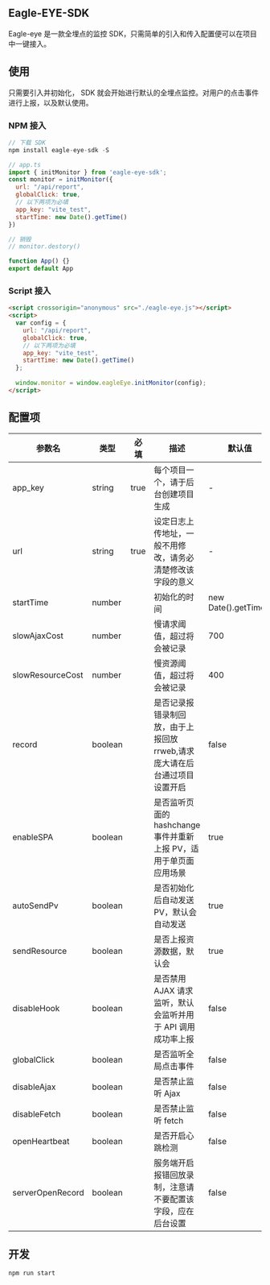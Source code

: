## Eagle-EYE-SDK

Eagle-eye 是一款全埋点的监控 SDK，只需简单的引入和传入配置便可以在项目中一键接入。

## 使用

只需要引入并初始化， SDK 就会开始进行默认的全埋点监控。对用户的点击事件进行上报，以及默认使用。
### NPM 接入

```js
// 下载 SDK
npm install eagle-eye-sdk -S

// app.ts
import { initMonitor } from 'eagle-eye-sdk';
const monitor = initMonitor({
  url: "/api/report",
  globalClick: true,
  // 以下两项为必填
  app_key: "vite_test",
  startTime: new Date().getTime()
})

// 销毁
// monitor.destory()

function App() {}
export default App
```

### Script 接入


```html
<script crossorigin="anonymous" src="./eagle-eye.js"></script>
<script>
  var config = {
    url: "/api/report",
    globalClick: true,
    // 以下两项为必填
    app_key: "vite_test",
    startTime: new Date().getTime()
  };
  
  window.monitor = window.eagleEye.initMonitor(config);
</script>
```

## 配置项

| 参数名 | 类型 | 必填 | 描述 | 默认值 | 备注 |
| ------  | ---- | ---- | ---- | ------ | ---- |
|  app_key          |  string    | true |  每个项目一个，请于后台创建项目生成                                       |  -                    |    |
|  url              |  string    | true |  设定日志上传地址，一般不用修改，请务必清楚修改该字段的意义                   |  -                    |    |
|  startTime        |  number    |      |  初始化的时间                                                          | new Date().getTime() |    |
|  slowAjaxCost     |  number    |      |  慢请求阈值，超过将会被记录                                              |  700                  |    |
|  slowResourceCost |  number    |      |  慢资源阈值，超过将会被记录                                              |  400                  |    |
|  record           |  boolean   |      |  是否记录报错录制回放，由于上报回放 rrweb,请求庞大请在后台通过项目设置开启      |  false                |    |
|  enableSPA        |  boolean   |      |  是否监听页面的 hashchange 事件并重新上报 PV，适用于单页面应用场景           |  true                 |    |
|  autoSendPv       |  boolean   |      |  是否初始化后自动发送 PV，默认会自动发送                                   |  true                 |    |
|  sendResource     |  boolean   |      |  是否上报资源数据，默认会                                                |  true                 |    |
|  disableHook      |  boolean   |      |  是否禁用 AJAX 请求监听，默认会监听并用于 API 调用成功率上报                 |  false                |    |
|  globalClick      |  boolean   |      |  是否监听全局点击事件                                                   |  false                 |    |
|  disableAjax      |  boolean   |      |  是否禁止监听 Ajax                                                     |  false                 |    |
|  disableFetch     |  boolean   |      |  是否禁止监听 fetch                                                    |  false                 |    |
|  openHeartbeat    |  boolean   |      |  是否开启心跳检测                                                       |  false                 |    |
|  serverOpenRecord |  boolean   |      |  服务端开启报错回放录制，注意请不要配置该字段，应在后台设置                    |  false                 |    |



## 开发

```
npm run start
```
